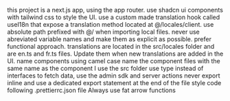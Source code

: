 this project is a next.js app, using the app router.
use shadcn ui components with tailwind css to style the UI.
use a custom made translation hook called useI18n that expose a translation method located at @/locales/client.
use absolute path prefixed with @/ when importing local files.
never use abreviated variable names and make them as explicit as possible.
prefer functional approach.
translations are located in the src/locales folder and are en.ts and fr.ts files. Update them when new translations are added in the UI.
name components using camel case
name the component files with the same name as the component
I use the src folder
use type instead of interfaces
to fetch data, use the admin sdk and server actions
never export inline and use a dedicated export statement at the end of the file
style code following .prettierrc.json file
Always use fat arrow functions
